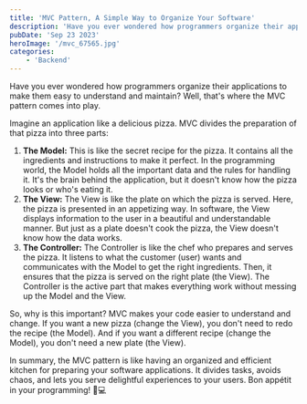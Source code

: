 ```yaml
---
title: 'MVC Pattern, A Simple Way to Organize Your Software'
description: 'Have you ever wondered how programmers organize their applications to make them easy to understand and maintain? Well, thats where the MVC pattern comes into play.'
pubDate: 'Sep 23 2023'
heroImage: '/mvc_67565.jpg'
categories:
    - 'Backend'
---
```


Have you ever wondered how programmers organize their applications to make them easy to understand and maintain? Well, that's where the MVC pattern comes into play.

Imagine an application like a delicious pizza. MVC divides the preparation of that pizza into three parts:

1. **The Model:** This is like the secret recipe for the pizza. It contains all the ingredients and instructions to make it perfect. In the programming world, the Model holds all the important data and the rules for handling it. It's the brain behind the application, but it doesn't know how the pizza looks or who's eating it.
2. **The View:** The View is like the plate on which the pizza is served. Here, the pizza is presented in an appetizing way. In software, the View displays information to the user in a beautiful and understandable manner. But just as a plate doesn't cook the pizza, the View doesn't know how the data works.
3. **The Controller:** The Controller is like the chef who prepares and serves the pizza. It listens to what the customer (user) wants and communicates with the Model to get the right ingredients. Then, it ensures that the pizza is served on the right plate (the View). The Controller is the active part that makes everything work without messing up the Model and the View.

So, why is this important? MVC makes your code easier to understand and change. If you want a new pizza (change the View), you don't need to redo the recipe (the Model). And if you want a different recipe (change the Model), you don't need a new plate (the View).

In summary, the MVC pattern is like having an organized and efficient kitchen for preparing your software applications. It divides tasks, avoids chaos, and lets you serve delightful experiences to your users. Bon appétit in your programming! 🍕💻
